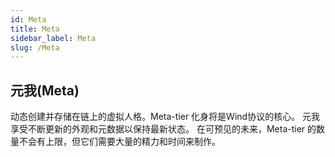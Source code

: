 ```yaml
---
id: Meta
title: Meta
sidebar_label: Meta
slug: /Meta
---
```

## 元我(Meta)

动态创建并存储在链上的虚拟人格。Meta-tier 化身将是Wind协议的核心。 元我享受不断更新的外观和元数据以保持最新状态。 在可预见的未来，Meta-tier 的数量不会有上限，但它们需要大量的精力和时间来制作。